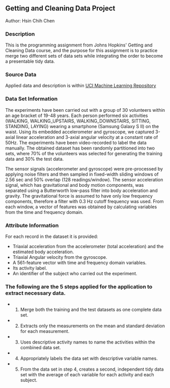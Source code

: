 ## Getting and Cleaning Data Project

Author: Hsin Chih Chen </br>

### Description
This is the programming assignment from Johns Hopkins' Getting and Cleaning Data course, and the purpose for this assignment is to practice merge two different sets of data sets while integrating the order to become a presentable tidy data. </br>

### Source Data
Applied data and description is within [UCI Machine Learning Repository](http://archive.ics.uci.edu/ml/datasets/Human+Activity+Recognition+Using+Smartphones) </br>

### Data Set Information
The experiments have been carried out with a group of 30 volunteers within an age bracket of 19-48 years. Each person performed six activities (WALKING, WALKING_UPSTAIRS, WALKING_DOWNSTAIRS, SITTING, STANDING, LAYING) wearing a smartphone (Samsung Galaxy S II) on the waist. Using its embedded accelerometer and gyroscope, we captured 3-axial linear acceleration and 3-axial angular velocity at a constant rate of 50Hz. The experiments have been video-recorded to label the data manually. The obtained dataset has been randomly partitioned into two sets, where 70% of the volunteers was selected for generating the training data and 30% the test data. </br>

The sensor signals (accelerometer and gyroscope) were pre-processed by applying noise filters and then sampled in fixed-width sliding windows of 2.56 sec and 50% overlap (128 readings/window). The sensor acceleration signal, which has gravitational and body motion components, was separated using a Butterworth low-pass filter into body acceleration and gravity. The gravitational force is assumed to have only low frequency components, therefore a filter with 0.3 Hz cutoff frequency was used. From each window, a vector of features was obtained by calculating variables from the time and frequency domain. </br>

### Attribute Information
For each record in the dataset it is provided: </br>
- Triaxial acceleration from the accelerometer (total acceleration) and the estimated body acceleration. </br>
- Triaxial Angular velocity from the gyroscope. </br>
- A 561-feature vector with time and frequency domain variables. </br>
- Its activity label. </br>
- An identifier of the subject who carried out the experiment. </br>

### The following are the 5 steps applied for the application to extract necessary data.
* 1.  Merge both the training and the test datasets as one complete data set. </br>
* 2.  Extracts only the measurements on the mean and standard deviation for each measurement. </br>
* 3.  Uses descriptive activity names to name the activities within the combined data set. </br>
* 4.  Appropriately labels the data set with descriptive variable names. </br>
* 5.  From the data set in step 4, creates a second, independent tidy data set with the average of each variable for each activity and each subject. </br>
